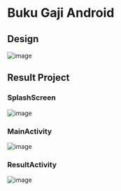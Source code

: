 ﻿# Buku Gaji Android
 
 ## Design
![image](https://user-images.githubusercontent.com/55066990/200036360-d45497c7-a2f7-4859-bfe3-6f8370d9b0a5.png)

## Result Project
### SplashScreen
![image](https://user-images.githubusercontent.com/55066990/200036586-776552e3-1ce8-46ec-988d-cce48a76fd78.png)

### MainActivity
![image](https://user-images.githubusercontent.com/55066990/200036681-45f102eb-a3c7-48cf-a626-04137ec84963.png)

### ResultActivity
![image](https://user-images.githubusercontent.com/55066990/200036817-a43723a4-d321-41f6-89b6-6acd717ba70e.png)
